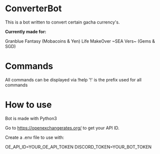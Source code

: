 # ConverterBot

This is a bot written to convert certain gacha currency's.

**Currently made for:**

Granblue Fantasy (Mobacoins & Yen)
Life MakeOver ~SEA Vers~ (Gems & SGD)


# Commands
All commands can be displayed via !help 
'!' is the prefix used for all commands

# How to use

Bot is made with Python3

Go to https://openexchangerates.org/ to get your API ID.

Create a .env file to use with: 

OE_API_ID=YOUR_OE_API_TOKEN 
DISCORD_TOKEN=YOUR_BOT_TOKEN 